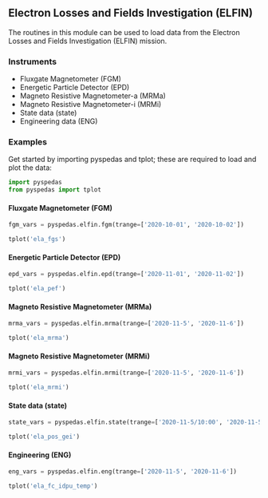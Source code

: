 
## Electron Losses and Fields Investigation (ELFIN)
The routines in this module can be used to load data from the Electron Losses and Fields Investigation (ELFIN) mission. 

### Instruments
- Fluxgate Magnetometer (FGM)
- Energetic Particle Detector (EPD)
- Magneto Resistive Magnetometer-a (MRMa)
- Magneto Resistive Magnetometer-i (MRMi)
- State data (state)
- Engineering data (ENG)

### Examples
Get started by importing pyspedas and tplot; these are required to load and plot the data:

```python
import pyspedas
from pyspedas import tplot
```

#### Fluxgate Magnetometer (FGM)

```python
fgm_vars = pyspedas.elfin.fgm(trange=['2020-10-01', '2020-10-02'])

tplot('ela_fgs')
```


#### Energetic Particle Detector (EPD)

```python
epd_vars = pyspedas.elfin.epd(trange=['2020-11-01', '2020-11-02'])

tplot('ela_pef')
```


#### Magneto Resistive Magnetometer (MRMa)

```python
mrma_vars = pyspedas.elfin.mrma(trange=['2020-11-5', '2020-11-6'])

tplot('ela_mrma')
```


#### Magneto Resistive Magnetometer (MRMi)

```python
mrmi_vars = pyspedas.elfin.mrmi(trange=['2020-11-5', '2020-11-6'])

tplot('ela_mrmi')
```


#### State data (state)

```python
state_vars = pyspedas.elfin.state(trange=['2020-11-5/10:00', '2020-11-5/12:00'])

tplot('ela_pos_gei')
```


#### Engineering (ENG)

```python
eng_vars = pyspedas.elfin.eng(trange=['2020-11-5', '2020-11-6'])

tplot('ela_fc_idpu_temp')
```


    